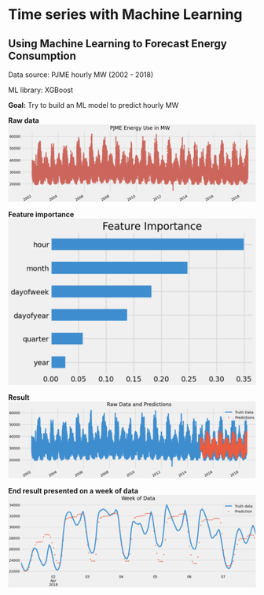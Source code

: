 # Time series with Machine Learning

## Using Machine Learning to Forecast Energy Consumption

Data source: PJME hourly MW (2002 - 2018)

ML library: XGBoost


**Goal:** Try to build an ML model to predict hourly MW


**Raw data**
![](./screenshots/raw_data.png)



**Feature importance**
![](./screenshots/feature_importance.png)



**Result**
![](./screenshots/train_test_split.png)



**End result presented on a week of data**
![](./screenshots/week_of_data.png)
